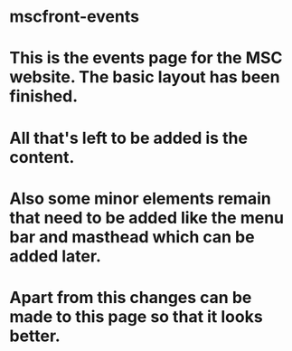 # mscfront-events
# This is the events page for the MSC website. The basic layout has been finished.
# All that's left to be added is the content.
# Also some minor elements remain that need to be added like the menu bar and masthead which can be added later.
# Apart from this changes can be made to this page so that it looks better.

